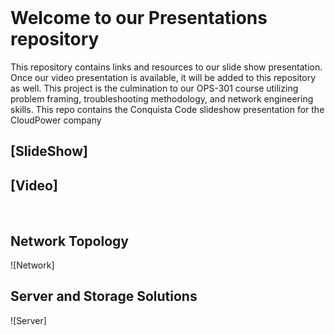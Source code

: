 <br>

# Welcome to our Presentations repository

This repository contains links and resources to our slide show presentation. Once our video presentation is available, it will be added to this repository as well. This project is the culmination to our OPS-301 course utilizing problem framing, troubleshooting methodology, and network engineering skills.
This repo contains the Conquista Code slideshow presentation for the CloudPower company

## [SlideShow]

## [Video]

<br>

## Network Topology

![Network]

## Server and Storage Solutions

![Server]
